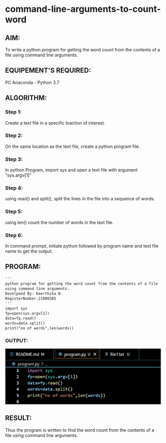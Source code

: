 # command-line-arguments-to-count-word
## AIM:
To write a python program for getting the word count from the contents of a file using command line arguments.
## EQUIPEMENT'S REQUIRED: 
PC
Anaconda - Python 3.7
## ALGORITHM: 
### Step 1:
Create a text file in a specific loaction of interest.
### Step 2: 
On the same location as the text file, create a python program file.
### Step 3: 
In python Program, import sys and open a text file with argument "sys.argv[1]"
### Step 4:  
 using read() and split(), split the lines in the file into a sequence of words.
### Step 5: 
using len() count the number of words in the text file.
### Step 6: 
In command prompt, initiate python followed by program name and text file name to get the output.
## PROGRAM:
```
'''
python program for getting the word count from the contents of a file using command line arguments.
Develpoed By: Keerthika N
RegisterNumber:21000385
'''
import sys
fp=open(sys.argv[1])
data=fp.read()
words=data.split()
print("no of words",len(words))
```

### OUTPUT:
![output](./1.png)

## RESULT:
Thus the program is written to find the word count from the contents of a file using command line arguments.
